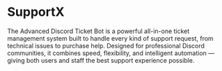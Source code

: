 # SupportX
The Advanced Discord Ticket Bot is a powerful all-in-one ticket management system built to handle every kind of support request, from technical issues to purchase help. Designed for professional Discord communities, it combines speed, flexibility, and intelligent automation — giving both users and staff the best support experience possible.
